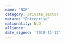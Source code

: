 ```yaml
---
name: "NXP"
category: private_sector
nature: "Entreprise"
nationality: NLD
alliance: 
date_signed: '2018-11-12'
---
```

    